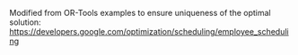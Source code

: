Modified from OR-Tools examples to ensure uniqueness of the optimal solution:
https://developers.google.com/optimization/scheduling/employee_scheduling
